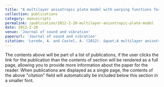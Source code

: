 ```yaml
---
title: "A multilayer anisotropic plate model with warping functions for the study of vibrations reformulated from Woodcock's work."
collection: publications
category: manuscripts
permalink: /publication/2012-2-20-multilayer-anisotropic-plate-model
date: 2012-2-20
venue: 'Journal of sound and vibration'
paperurl: 'Journal of sound and vibration'
citation: 'Loredo, A. and Castel, A. (2012). &quot;A multilayer anisotropic plate model with warping functions for the study of vibrations reformulated from Woodcock&apos;s work.&quot; <i>Journal of sound and vibration</i>. 332(102–125).'
---
```


The contents above will be part of a list of publications, if the user clicks the link for the publication than the contents of section will be rendered as a full page, allowing you to provide more information about the paper for the reader. When publications are displayed as a single page, the contents of the above "citation" field will automatically be included below this section in a smaller font.
